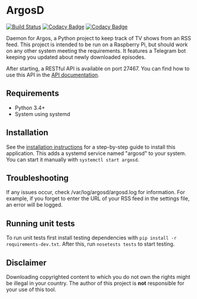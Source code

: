 # ArgosD
[![Build Status](https://travis-ci.org/danielkoster/argosd.svg?branch=master)](https://travis-ci.org/danielkoster/argosd)
[![Codacy Badge](https://api.codacy.com/project/badge/Grade/b114513c09d042f68e07b6f52c4e029a)](https://www.codacy.com/app/daniel_28/argosd)
[![Codacy Badge](https://api.codacy.com/project/badge/Coverage/b114513c09d042f68e07b6f52c4e029a)](https://www.codacy.com/app/daniel_28/argosd)

Daemon for Argos, a Python project to keep track of TV shows from an RSS feed.
This project is intended to be run on a Raspberry Pi, but should work on any
other system meeting the requirements. It features a Telegram bot keeping you
updated about newly downloaded episodes.

After starting, a RESTful API is available on port 27467. You can find how to use
this API in the [API documentation](docs/api.md).

## Requirements
- Python 3.4+
- System using systemd

## Installation
See the [installation instructions](docs/installation.md)
for a step-by-step guide to install this application.
This adds a systemd service named "argosd" to your system.
You can start it manually with `systemctl start argosd`.

## Troubleshooting
If any issues occur, check /var/log/argosd/argosd.log for information.
For example, if you forget to enter the URL of your RSS feed in the settings file,
an error will be logged.

## Running unit tests
To run unit tests first install testing dependencies with `pip install -r requirements-dev.txt`.
After this, run `nosetests tests` to start testing.

## Disclaimer
Downloading copyrighted content to which you do not own the rights might be illegal in your country.
The author of this project is **not** responsible for your use of this tool.
